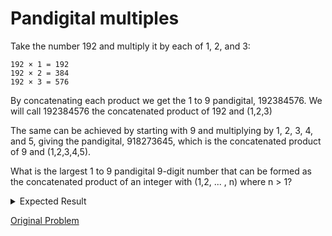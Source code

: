 # Pandigital multiples

Take the number 192 and multiply it by each of 1, 2, and 3:

```
192 × 1 = 192
192 × 2 = 384
192 × 3 = 576
```

By concatenating each product we get the 1 to 9 pandigital, 192384576. We will call 192384576 the concatenated product of 192 and (1,2,3)

The same can be achieved by starting with 9 and multiplying by 1, 2, 3, 4, and 5, giving the pandigital, 918273645, which is the concatenated product of 9 and (1,2,3,4,5).

What is the largest 1 to 9 pandigital 9-digit number that can be formed as the concatenated product of an integer with (1,2, ... , n) where n > 1?

<details> 
<summary>Expected Result</summary>
<pre>
932718654
</pre>
</details>

[Original Problem](https://projecteuler.net/problem=38)
